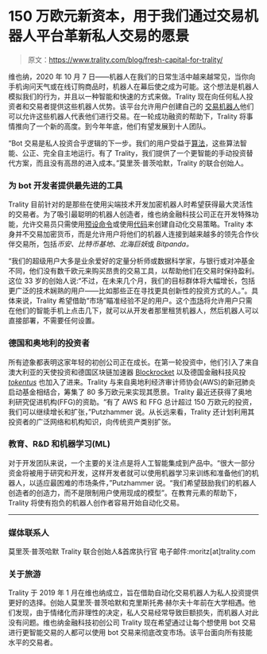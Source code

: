 # 150 万欧元新资本，用于我们通过交易机器人平台革新私人交易的愿景

> 原文：<https://www.trality.com/blog/fresh-capital-for-trality/>

维也纳，2020 年 10 月 7 日——机器人在我们的日常生活中越来越常见，当你向手机询问天气或在线订购商品时，机器人在幕后使之成为可能。这个想法是机器人模拟我们的行为，并且以一种智能和快速的方式来做。Trality 现在向任何私人投资者和交易者提供这些机器人优势。该平台允许用户创建自己的 [交易机器人](/blog/crypto-trading-bots)他们可以允许这些机器人代表他们进行交易。在一轮成功融资的帮助下，Trality 将事情推向了一个新的高度。到今年年底，他们有望发展到十人团队。

“Bot 交易是私人投资合乎逻辑的下一步。我们的用户受益于[算法](/blog/algorithmic-trading)，这些算法智能、公正、完全自主地运行。有了 Trality，我们提供了一个更智能的手动投资替代方案，而且没有高昂的进入成本。”莫里茨·普茨哈默，Trality 的联合创始人。

### 为 bot 开发者提供最先进的工具

Trality 目前针对的是那些在使用尖端技术开发加密机器人时希望获得最大灵活性的交易者。为了吸引最聪明的机器人创造者，维也纳金融科技公司正在开发特殊功能，允许交易员只需使用[预设命令](https://www.trality.com/creator/rule-builder)或使用[代码](https://www.trality.com/creator/code-editor)来创建自动化交易策略。Trality 本身并不交易加密货币，而是允许用户将他们的机器人连接到越来越多的领先合作伙伴交易所，包括*币安、比特币基地、北海巨妖*或 *Bitpanda。*

“我们的超级用户大多是业余爱好的定量分析师或数据科学家，与银行或对冲基金不同，他们没有数千欧元来购买昂贵的交易工具，以帮助他们在交易时保持盈利。这位 33 岁的创始人说:“不过，在未来几个月，我们的目标群体将大幅增长，包括更广泛的技术娴熟的用户——比如那些正在寻找更具创新性的投资方式的人。”。具体来说，Trality 希望借助“市场”瞄准经验不足的用户。这个[市场](https://www.trality.com/marketplace)将允许用户只需在他们的智能手机上点击几下，就可以从开发者那里租赁机器人，然后机器人可以直接部署，不需要任何设置。

### 德国和奥地利的投资者

所有迹象都表明这家年轻的初创公司正在成长。在第一轮投资中，他们引入了来自澳大利亚的天使投资和德国区块链加速器 [Blockrocket](https://www.blockrocket.io/) 以及德国金融科技风投 [*tokentus*](https://www.crunchbase.com/organization/tokentus-invstment-ag) 也加入了进来。Trality 与来自奥地利经济审计师协会(AWS)的新冠肺炎启动基金相结合，筹集了 80 多万欧元来实现其愿景。Trality 最近还获得了奥地利研究促进机构(FFG)的资助。“有了 AWS 和 FFG 总计超过 150 万欧元的投资，我们可以继续增长和扩张，”Putzhammer 说。从长远来看，Trality 还计划利用其投资者的广泛网络和机构知识，向传统资产类别扩张。

### 教育、R&D 和机器学习(ML)

对于开发团队来说，一个主要的关注点是将人工智能集成到产品中。“很大一部分资金将被用于研究和开发，这样开发者就可以使用机器学习来训练和准备他们的机器人，以适应最困难的市场条件，”Putzhammer 说。“我们希望鼓励我们的机器人创造者的创造力，而不是限制用户使用现成的模型”。在教育元素的帮助下，Trality 将使有抱负的机器人创作者容易开始自动化交易。

* * *

### 媒体联系人

莫里茨·普茨哈默
Trality 联合创始人&首席执行官
电子邮件:moritz[at]trality.com

### 关于旅游

Trality 于 2019 年 1 月在维也纳成立，旨在借助自动化交易机器人为私人投资提供更好的选择。创始人莫里茨·普茨哈默和克里斯托弗·赫尔夫十年前在大学相遇。他们发现，由于情绪化而非理性的决定，私人交易经常导致巨额损失，而机器人对此没有问题。维也纳金融科技初创公司 Trality 现在希望通过让每个想使用 bot 交易进行更智能交易的人都可以使用 bot 交易来彻底改变市场。该平台面向所有技能水平的交易者。